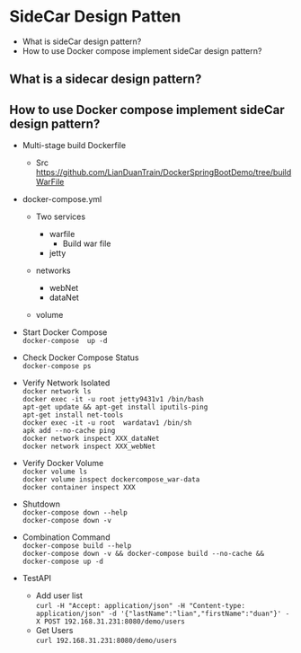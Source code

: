 # SideCar Design Patten 
- What is sideCar design pattern?
- How to use Docker compose implement sideCar design pattern?
  
## What is a sidecar design pattern?   

## How to use Docker compose implement sideCar design pattern?
- Multi-stage build Dockerfile
  - Src https://github.com/LianDuanTrain/DockerSpringBootDemo/tree/buildWarFile
- docker-compose.yml
  - Two services
    - warfile
      - Build war file
    - jetty
    
  - networks
     - webNet 
     - dataNet
  - volume
- Start Docker Compose   
  `docker-compose  up -d`   
- Check Docker Compose Status    
  `docker-compose ps`     
- Verify Network Isolated  
`docker network ls`     
`docker exec -it -u root jetty9431v1 /bin/bash`  
    `apt-get update && apt-get install iputils-ping`   
    `apt-get install net-tools`  
`docker exec -it -u root  wardatav1 /bin/sh`  
    `apk add --no-cache ping`  
`docker network inspect XXX_dataNet`  
`docker network inspect XXX_webNet`  
- Verify Docker Volume  
   `docker volume ls`      
    `docker volume inspect dockercompose_war-data`   
    `docker container inspect XXX`  
- Shutdown    
`docker-compose down --help`    
`docker-compose down -v`
- Combination Command  
  `docker-compose build --help`  
`docker-compose down -v && docker-compose build --no-cache && docker-compose up -d`
    
- TestAPI
  - Add user list  
    `curl -H "Accept: application/json" -H "Content-type: application/json" -d '{"lastName":"lian","firstName":"duan"}' -X POST 192.168.31.231:8080/demo/users`
  - Get Users  
    `curl 192.168.31.231:8080/demo/users`

